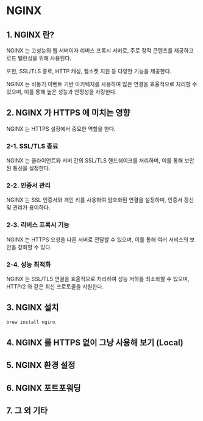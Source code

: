 # NGINX

## 1. NGINX 란?
NGINX 는 고성능의 웹 서버이자 리버스 프록시 서버로, 주로 정적 콘텐츠를 제공하고 로드 밸런싱을 위해 사용된다.

또한, SSL/TLS 종료, HTTP 캐싱, 웹소켓 지원 등 다양한 기능을 제공한다.

NGINX 는 비동기 이벤트 기반 아키텍처를 사용하여 많은 연결을 효율적으로 처리할 수 있으며, 이를 통해 높은 성능과 안정성을 자랑한다.

## 2. NGINX 가 HTTPS 에 미치는 영향
NGINX 는 HTTPS 설정에서 중요한 역할을 한다.

### 2-1. SSL/TLS 종료
NGINX 는 클라이언트와 서버 간의 SSL/TLS 핸드쉐이크를 처리하며, 이를 통해 보안된 통신을 설정한다.

### 2-2. 인증서 관리
NGINX 는 SSL 인증서와 개인 키를 사용하여 암호화된 연결을 설정하며, 인증서 갱신 및 관리가 용이하다.

### 2-3. 리버스 프록시 기능
NGINX 는 HTTPS 요청을 다른 서버로 전달할 수 있으며, 이를 통해 여러 서비스의 보안을 강화할 수 있다.

### 2-4. 성능 최적화
NGINX 는 SSL/TLS 연결을 효율적으로 처리하여 성능 저하를 최소화할 수 있으며, HTTP/2 와 같은 최신 프로토콜을 지원한다.

## 3. NGINX 설치
```zsh
brew install nginx
```

## 4. NGINX 를 HTTPS 없이 그냥 사용해 보기 (Local)

## 5. NGINX 환경 설정

## 6. NGINX 포트포워딩

## 7. 그 외 기타